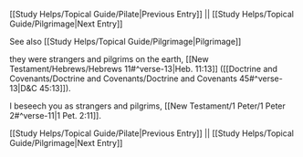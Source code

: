 [[Study Helps/Topical Guide/Pilate|Previous Entry]]  ||  [[Study Helps/Topical Guide/Pilgrimage|Next Entry]]

 See also [[Study Helps/Topical Guide/Pilgrimage|Pilgrimage]]

 they were strangers and pilgrims on the earth, [[New Testament/Hebrews/Hebrews 11#^verse-13|Heb. 11:13]] ([[Doctrine and Covenants/Doctrine and Covenants/Doctrine and Covenants 45#^verse-13|D&C 45:13]]).

 I beseech you as strangers and pilgrims, [[New Testament/1 Peter/1 Peter 2#^verse-11|1 Pet. 2:11]].

[[Study Helps/Topical Guide/Pilate|Previous Entry]]  ||  [[Study Helps/Topical Guide/Pilgrimage|Next Entry]]